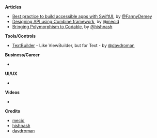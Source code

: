 
**Articles**

* [Best practice to build accessible apps with SwiftUI](https://dev.to/fannydemey/best-practice-to-build-accessible-apps-with-swiftui-3cdk), by [@FannyDemey](https://twitter.com/FannyDemey)
* [Designing API using Combine framework](https://swiftwithmajid.com/2021/04/07/designing-api-using-combine-framework/), by [@mecid](https://twitter.com/mecid)
* [Bringing Polymorphism to Codable](https://lostmoa.com/blog/BringingPolymorphismToCodable/), by [@hishnash](https://twitter.com/hishnash)

**Tools/Controls**

* [TextBuilder](https://github.com/davdroman/TextBuilder) - Like ViewBuilder, but for Text - by [@davdroman](https://github.com/davdroman)

**Business/Career**

* 

**UI/UX**

* 

**Videos**

* 

**Credits**

* [mecid](https://github.com/mecid)
* [hishnash](https://github.com/hishnash)
* [davdroman](https://github.com/davdroman)
